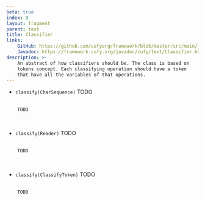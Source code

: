```yaml
---
beta: true
index: 0
layout: fragment
parent: text
title: Classifier
links:
    GitHub: https://github.com/cufyorg/framework/blob/master/src/main/java/cufy/text/Classifier.java
    Javadoc: https://framework.cufy.org/javadoc/cufy/text/Classifier.html
description: >-
    An abstract of how classifiers should be. The class is based on
    tokens concept. Each classifying operation should have a token
    that have all the variables of that operations.
---
```


- `classify(CharSequence)` TODO
<br><br>
```java 
    TODO
```
<br>

- `classify(Reader)` TODO
<br><br>
```java 
    TODO
```
<br>

- `classify(ClassifyToken)` TODO
<br><br>
```java 
    TODO
```